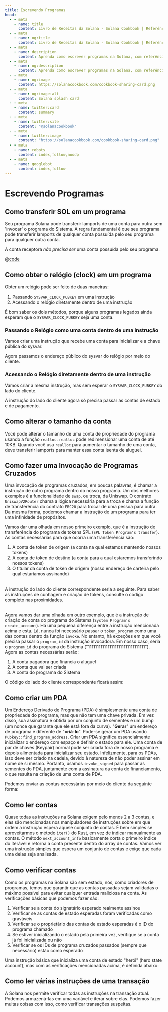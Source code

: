 ```yaml
---
title: Escrevendo Programas
head:
  - - meta
    - name: title
      content: Livro de Receitas da Solana - Solana Cookbook | Referências de Programas da Solana
  - - meta
    - name: og:title
      content: Livro de Receitas da Solana - Solana Cookbook | Referências de Programas da Solana
  - - meta
    - name: description
      content: Aprenda como escrever programas na Solana, com referências sobre a invocação de programas cruzados, leitura de contas e muito mais.
  - - meta
    - name: og:description
      content: Aprenda como escrever programas na Solana, com referências sobre a invocação de programas cruzados, leitura de contas e muito mais.
  - - meta
    - name: og:image
      content: https://solanacookbook.com/cookbook-sharing-card.png
  - - meta
    - name: og:image:alt
      content: Solana splash card
  - - meta
    - name: twitter:card
      content: summary
  - - meta
    - name: twitter:site
      content: "@solanacookbook"
  - - meta
    - name: twitter:image
      content: "https://solanacookbook.com/cookbook-sharing-card.png"
  - - meta
    - name: robots
      content: index,follow,noodp
  - - meta
    - name: googlebot
      content: index,follow
---
```


# Escrevendo Programas

## Como transferir SOL em um programa

Seu programa Solana pode transferir lamports de uma conta para outra sem 'invocar' o programa do Sistema. A regra fundamental é que seu programa pode transferir lamports de qualquer conta possuída pelo seu programa para qualquer outra conta.

A conta receptora *não precisa ser* uma conta possuída pelo seu programa.

<CodeGroup>
  <CodeGroupItem title="Program">

@[code](@/code/programs/transferring-lamports/transferring-lamports.rs)

  </CodeGroupItem>
</CodeGroup>

## Como obter o relógio (clock) em um programa

Obter um relógio pode ser feito de duas maneiras:

1. Passando `SYSVAR_CLOCK_PUBKEY` em uma instrução
2. Acessando o relógio diretamente dentro de uma instrução

É bom saber os dois métodos, porque alguns programas legados ainda esperam que o `SYSVAR_CLOCK_PUBKEY` seja uma conta.

### Passando o Relógio como uma conta dentro de uma instrução

Vamos criar uma instrução que recebe uma conta para inicializar e a chave pública do sysvar.

<SolanaCodeGroup>
  <SolanaCodeGroupItem title="Rust" active>

  <template v-slot:default>

@[code](@/code/programs/get-clock/method-one/program/src/lib.rs)

  </template>

  <template v-slot:preview>

@[code](@/code/programs/get-clock/method-one/program/src/lib.preview.rs)

  </template>

  </SolanaCodeGroupItem>
</SolanaCodeGroup>

Agora passamos o endereço público do sysvar do relógio por meio do cliente.

<SolanaCodeGroup>
  <SolanaCodeGroupItem title="TS" active>

  <template v-slot:default>

@[code](@/code/programs/get-clock/method-one/client/main.en.ts)

  </template>

  <template v-slot:preview>

@[code](@/code/programs/get-clock/method-one/client/main.preview.en.ts)

  </template>

  </SolanaCodeGroupItem>
</SolanaCodeGroup>

### Acessando o Relógio diretamente dentro de uma instrução

Vamos criar a mesma instrução, mas sem esperar o `SYSVAR_CLOCK_PUBKEY` do lado do cliente.

<SolanaCodeGroup>
  <SolanaCodeGroupItem title="Rust" active>

  <template v-slot:default>

@[code](@/code/programs/get-clock/method-two/program/src/lib.rs)

  </template>

  <template v-slot:preview>

@[code](@/code/programs/get-clock/method-two/program/src/lib.preview.rs)

  </template>

  </SolanaCodeGroupItem>
</SolanaCodeGroup>

A instrução do lado do cliente agora só precisa passar as contas de estado e de pagamento.

<SolanaCodeGroup>
  <SolanaCodeGroupItem title="TS" active>

  <template v-slot:default>

@[code](@/code/programs/get-clock/method-two/client/main.en.ts)

  </template>

  <template v-slot:preview>

@[code](@/code/programs/get-clock/method-two/client/main.preview.en.ts)

  </template>

  </SolanaCodeGroupItem>
</SolanaCodeGroup>

## Como alterar o tamanho da conta

Você pode alterar o tamanho de uma conta de propriedade do programa usando a função `realloc`. `realloc` pode redimensionar uma conta de até 10KB. Quando você usa `realloc` para aumentar o tamanho de uma conta, deve transferir lamports para manter essa conta isenta de aluguel.

<SolanaCodeGroup>
  <SolanaCodeGroupItem title="Rust" active>

  <template v-slot:default>

@[code](@/code/programs/realloc/realloc.en.rs)

  </template>

  <template v-slot:preview>

@[code](@/code/programs/realloc/realloc.preview.en.rs)

  </template>

  </SolanaCodeGroupItem>
</SolanaCodeGroup>

## Como fazer uma Invocação de Programas Cruzados

Uma invocação de programas cruzados, em poucas palavras, é chamar a instrução de outro programa dentro do nosso programa. Um dos melhores exemplos é a funcionalidade de `swap`, ou troca, da Uniswap. O contrato `UniswapV2Router` chama a lógica necessária para a troca e chama a função de transferência do contrato `ERC20` para trocar de uma pessoa para outra. Da mesma forma, podemos chamar a instrução de um programa para ter uma infinidade de propósitos.

Vamos dar uma olhada em nosso primeiro exemplo, que é a instrução de transferência do programa de tokens SPL (`SPL Token Program's transfer`). As contas necessárias para que ocorra uma transferência são:

1. A conta de token de origem (a conta na qual estamos mantendo nossos tokens)
2. A conta de token de destino (a conta para a qual estaremos transferindo nossos tokens)
3. O titular da conta de token de origem (nosso endereço de carteira pelo qual estaríamos assinando)

<SolanaCodeGroup>
  <SolanaCodeGroupItem title="Rust" active>

  <template v-slot:default>

@[code](@/code/programs/cpi-transfer/program/src/lib.rs)

  </template>

  <template v-slot:preview>

@[code](@/code/programs/cpi-transfer/program/src/lib.preview.rs)

  </template>

  </SolanaCodeGroupItem>
</SolanaCodeGroup>
<br />
A instrução do lado do cliente correspondente seria a seguinte. Para saber as instruções de cunhagem e criação de tokens, consulte o código completo nas proximidades.
<br />
<br />
<SolanaCodeGroup>
  <SolanaCodeGroupItem title="TS" active>

  <template v-slot:default>

@[code](@/code/programs/cpi-transfer/client/main.en.ts)

  </template>

  <template v-slot:preview>

@[code](@/code/programs/cpi-transfer/client/main.preview.en.ts)

  </template>

  </SolanaCodeGroupItem>
</SolanaCodeGroup>

Agora vamos dar uma olhada em outro exemplo, que é a instrução de criação de conta do programa do Sistema (`System Program's create_account`). Há uma pequena diferença entre a instrução mencionada acima e esta. Lá, nunca foi necessário passar o `token_program` como uma das contas dentro da função `invoke`. No entanto, há exceções em que você precisa passar o `program_id` da instrução invocadora. Em nosso caso, seria o `program_id` do programa do Sistema ("11111111111111111111111111111111"). Agora as contas necessárias serão:

1. A conta pagadora que financia o aluguel
2. A conta que vai ser criada
3. A conta do programa do Sistema

<SolanaCodeGroup>
  <SolanaCodeGroupItem title="Rust" active>

  <template v-slot:default>

@[code](@/code/programs/cpi-transfer/program-system/src/lib.rs)

  </template>

  <template v-slot:preview>

@[code](@/code/programs/cpi-transfer/program-system/src/lib.preview.rs)

  </template>

  </SolanaCodeGroupItem>
</SolanaCodeGroup>

O código do lado do cliente correspondente ficará assim:

<SolanaCodeGroup>
  <SolanaCodeGroupItem title="TS" active>

  <template v-slot:default>

@[code](@/code/programs/cpi-transfer/client-system/main.en.ts)

  </template>

  <template v-slot:preview>

@[code](@/code/programs/cpi-transfer/client-system/main.preview.en.ts)

  </template>

  </SolanaCodeGroupItem>
</SolanaCodeGroup>

## Como criar um PDA

Um Endereço Derivado de Programa (PDA) é simplesmente uma conta de propriedade do programa, mas que não tem uma chave privada. Em vez disso, sua assinatura é obtida por um conjunto de sementes e um bump (um nonce que garante que ele está fora da curva). "**Gerar**" um endereço de programa é diferente de "**criá-lo**". Pode-se gerar um PDA usando `Pubkey::find_program_address`. Criar um PDA significa essencialmente inicializar o endereço com espaço e definir o estado para ele. Uma conta de par de chaves (Keypair) normal pode ser criada fora de nosso programa e depois alimentada para inicializar seu estado. Infelizmente, para os PDAs, isso deve ser criado na cadeia, devido à natureza de não poder assinar em nome de si mesmo. Portanto, usamos `invoke_signed` para passar as sementes do PDA, juntamente com a assinatura da conta de financiamento, o que resulta na criação de uma conta de PDA.

<SolanaCodeGroup>
  <SolanaCodeGroupItem title="Rust" active>

  <template v-slot:default>

@[code](@/code/programs/create-pda/program/src/lib.rs)

  </template>

  <template v-slot:preview>

@[code](@/code/programs/create-pda/program/src/lib.preview.rs)

  </template>

  </SolanaCodeGroupItem>
</SolanaCodeGroup>

Podemos enviar as contas necessárias por meio do cliente da seguinte forma:

<SolanaCodeGroup>
  <SolanaCodeGroupItem title="TS" active>

  <template v-slot:default>

@[code](@/code/programs/create-pda/client/main.en.ts)

  </template>

  <template v-slot:preview>

@[code](@/code/programs/create-pda/client/main.preview.en.ts)

  </template>

  </SolanaCodeGroupItem>
</SolanaCodeGroup>

## Como ler contas

Quase todas as instruções na Solana exigem pelo menos 2 a 3 contas, e elas são mencionadas nos manipuladores de instruções sobre em que ordem a instrução espera aquele conjunto de contas. É bem simples se aproveitarmos o método `iter()` do Rust, em vez de indicar manualmente as contas. O método `next_account_info` basicamente corta o primeiro índice do iterável e retorna a conta presente dentro do array de contas. Vamos ver uma instrução simples que espera um conjunto de contas e exige que cada uma delas seja analisada.

<SolanaCodeGroup>
  <SolanaCodeGroupItem title="Rust" active>

  <template v-slot:default>

@[code](@/code/programs/read-account/program/src/lib.rs)

  </template>

  <template v-slot:preview>

@[code](@/code/programs/read-account/program/src/lib.preview.rs)

  </template>

  </SolanaCodeGroupItem>
</SolanaCodeGroup>

## Como verificar contas

Como os programas na Solana são sem estado, nós, como criadores de programas, temos que garantir que as contas passadas sejam validadas o máximo possível para evitar qualquer entrada maliciosa na conta. As verificações básicas que podemos fazer são:

1. Verificar se a conta do signatário esperado realmente assinou
2. Verificar se as contas de estado esperadas foram verificadas como graváveis
3. Verificar se o proprietário das contas de estado esperadas é o ID do programa chamado
4. Se estiver inicializando o estado pela primeira vez, verifique se a conta já foi inicializada ou não
5. Verificar se os IDs de programa cruzados passados (sempre que necessário) estão como esperado

Uma instrução básica que inicializa uma conta de estado "herói" (hero state account), mas com as verificações mencionadas acima, é definida abaixo:

<SolanaCodeGroup>
  <SolanaCodeGroupItem title="Rust" active>

  <template v-slot:default>

@[code](@/code/programs/verify-account/program/src/lib.rs)

  </template>

  <template v-slot:preview>

@[code](@/code/programs/verify-account/program/src/lib.preview.rs)

  </template>

  </SolanaCodeGroupItem>
</SolanaCodeGroup>

## Como ler várias instruções de uma transação

A Solana nos permite verificar todas as instruções na transação atual. Podemos armazená-las em uma variável e iterar sobre elas. Podemos fazer muitas coisas com isso, como verificar transações suspeitas.

<SolanaCodeGroup>
  <SolanaCodeGroupItem title="Rust" active>

  <template v-slot:default>

@[code](@/code/programs/read-multiple-instructions/program/lib.rs)

  </template>

  <template v-slot:preview>
  
@[code](@/code/programs/read-multiple-instructions/program/lib.preview.rs)

  </template>

  </SolanaCodeGroupItem>
</SolanaCodeGroup>
